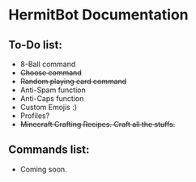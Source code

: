 # HermitBot Documentation
## To-Do list:
- 8-Ball command
- ~~Choose command~~
- ~~Random playing card command~~
- Anti-Spam function
- Anti-Caps function
- Custom Emojis :)
- Profiles?
- ~~Minecraft Crafting Recipes. Craft all the stuffs.~~

## Commands list:
- Coming soon.

